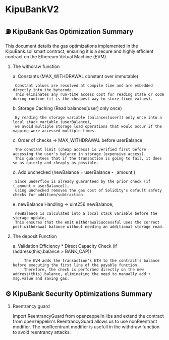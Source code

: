 # KipuBankV2

## ⛽ KipuBank Gas Optimization Summary

This document details the gas optimizations implemented in the KipuBank.sol smart contract, ensuring it is a secure and highly efficient contract on the Ethereum Virtual Machine (EVM).

1. The withdraw function
    
    a. Constants (MAX_WITHDRAWAL constant over immutable)
        
        Constant values are resolved at compile time and are embedded directly into the bytecode. 
        This eliminates any run-time access cost for reading state or code during runtime (it is the cheapest way to store fixed values).
    
    b. Storage Caching (Read balances[user] only once)
        
        By reading the storage variable (balances[user]) only once into a local stack variable (userBalance), 
        we avoid multiple storage load operations that would occur if the mapping were accessed multiple times.
    
    c. Order of checks => MAX_WITHDRAWAL before userBalance
        
        The constant limit (cheap access) is verified first before accessing the user's balance in storage (expensive access). 
        This guarantees that if the transaction is going to fail, it does so as quickly and cheaply as possible.
    
    d. Add unchecked (newBalance = userBalance - _amount;)
        
        Since underflow is already guaranteed by the prior check (if (_amount > userBalance)), 
        using unchecked removes the gas cost of Solidity's default safety checks for addition/subtraction.
    
    e. newBalance Handling => uint256 newBalance;
        
        newBalance is calculated into a local stack variable before the storage update. 
        This ensures that the emit WithdrawalSuccessful uses the correct post-withdrawal balance without needing an additional storage read.

2. The deposit Function 
    
    a. Validation Efficiency
        * Direct Capacity Check (if (address(this).balance > BANK_CAP))    
            
            The EVM adds the transaction's ETH to the contract's balance before executing the first line of the payable function. 
            Therefore, the check is performed directly on the new address(this).balance, eliminating the need to manually add + msg.value and saving gas.


## ⚙️ KipuBank Security Optimizations Summary

1. Reentrancy guard 
    
    Import ReentrancyGuard from openzeppelin libs and extend the contract from openzeppelin's ReentrancyGuard allows us to use nonReentrant modifier.
    The nonReentrant modifier is usefull in the withdraw function to avoid reentrancy attacks.

